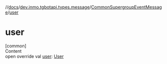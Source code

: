 //[docs](../../../index.md)/[dev.inmo.tgbotapi.types.message](../index.md)/[CommonSupergroupEventMessage](index.md)/[user](user.md)



# user  
[common]  
Content  
open override val [user](user.md): [User](../../dev.inmo.tgbotapi.types/-user/index.md)  



